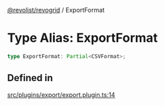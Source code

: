[@revolist/revogrid](README.md) / ExportFormat

# Type Alias: ExportFormat

```ts
type ExportFormat: Partial<CSVFormat>;
```

## Defined in

[src/plugins/export/export.plugin.ts:14](https://github.com/revolist/revogrid/blob/db3bbd7b3dfb60c01decc2efa78ae175ced1baa0/src/plugins/export/export.plugin.ts#L14)
